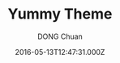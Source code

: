 ---
layout: JamstackTheme
title: Yummy Theme
github: https://github.com/DONGChuan/Yummy-Jekyll
demo: https://dongchuan.github.io/
author: DONG Chuan
ssg: Jekyll
date: 2016-05-13T12:47:31.000Z
description: Yummy Jekyll Theme
stale: true
---